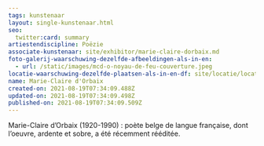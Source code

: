 ```yaml
---
tags: kunstenaar
layout: single-kunstenaar.html
seo:
  twitter:card: summary
artiestendiscipline: Poëzie
associate-kunstenaar: site/exhibitor/marie-claire-dorbaix.md
foto-galerij-waarschuwing-dezelfde-afbeeldingen-als-in-en:
  - url: /static/images/mcd-o-noyau-de-feu-couverture.jpeg
locatie-waarschuwing-dezelfde-plaatsen-als-in-en-df: site/locatie/locatie-van-ingrid-fogelbaum-en-michel-vertongen.md
name: Marie-Claire d'Orbaix
created-on: 2021-08-19T07:34:09.488Z
updated-on: 2021-08-19T07:34:09.498Z
published-on: 2021-08-19T07:34:09.509Z
---
```

<!--StartFragment-->

Marie-Claire d’Orbaix (1920-1990) : poète belge de langue française, dont l’oeuvre, ardente et sobre, a été récemment rééditée. 

<!--EndFragment-->
